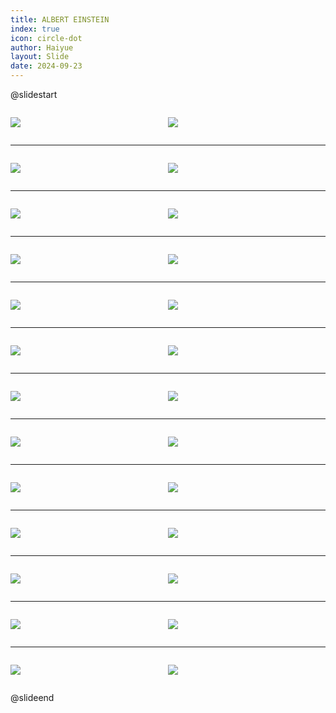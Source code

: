 ```yaml
---
title: ALBERT EINSTEIN
index: true
icon: circle-dot
author: Haiyue
layout: Slide
date: 2024-09-23
---
```

 
@slidestart

<div style="display:flex">
<div style="flex:1">

![](https://raw.githubusercontent.com/yclord/reading/refs/heads/master/english/Level-Z/ALBERT%20EINSTEIN/001.webp)
</div>
<div style="flex:1">

![](https://raw.githubusercontent.com/yclord/reading/refs/heads/master/english/Level-Z/ALBERT%20EINSTEIN/002.webp)
</div>
</div>

---

<div style="display:flex">
<div style="flex:1">

![](https://raw.githubusercontent.com/yclord/reading/refs/heads/master/english/Level-Z/ALBERT%20EINSTEIN/003.webp)
</div>
<div style="flex:1">

![](https://raw.githubusercontent.com/yclord/reading/refs/heads/master/english/Level-Z/ALBERT%20EINSTEIN/004.webp)
</div>
</div>

---

<div style="display:flex">
<div style="flex:1">

![](https://raw.githubusercontent.com/yclord/reading/refs/heads/master/english/Level-Z/ALBERT%20EINSTEIN/005.webp)
</div>
<div style="flex:1">

![](https://raw.githubusercontent.com/yclord/reading/refs/heads/master/english/Level-Z/ALBERT%20EINSTEIN/006.webp)
</div>
</div>

---

<div style="display:flex">
<div style="flex:1">

![](https://raw.githubusercontent.com/yclord/reading/refs/heads/master/english/Level-Z/ALBERT%20EINSTEIN/007.webp)
</div>
<div style="flex:1">

![](https://raw.githubusercontent.com/yclord/reading/refs/heads/master/english/Level-Z/ALBERT%20EINSTEIN/008.webp)
</div>
</div>

---

<div style="display:flex">
<div style="flex:1">

![](https://raw.githubusercontent.com/yclord/reading/refs/heads/master/english/Level-Z/ALBERT%20EINSTEIN/009.webp)
</div>
<div style="flex:1">

![](https://raw.githubusercontent.com/yclord/reading/refs/heads/master/english/Level-Z/ALBERT%20EINSTEIN/010.webp)
</div>
</div>

---

<div style="display:flex">
<div style="flex:1">

![](https://raw.githubusercontent.com/yclord/reading/refs/heads/master/english/Level-Z/ALBERT%20EINSTEIN/011.webp)
</div>
<div style="flex:1">

![](https://raw.githubusercontent.com/yclord/reading/refs/heads/master/english/Level-Z/ALBERT%20EINSTEIN/012.webp)
</div>
</div>

---

<div style="display:flex">
<div style="flex:1">

![](https://raw.githubusercontent.com/yclord/reading/refs/heads/master/english/Level-Z/ALBERT%20EINSTEIN/013.webp)
</div>
<div style="flex:1">

![](https://raw.githubusercontent.com/yclord/reading/refs/heads/master/english/Level-Z/ALBERT%20EINSTEIN/014.webp)
</div>
</div>

---

<div style="display:flex">
<div style="flex:1">

![](https://raw.githubusercontent.com/yclord/reading/refs/heads/master/english/Level-Z/ALBERT%20EINSTEIN/015.webp)
</div>
<div style="flex:1">

![](https://raw.githubusercontent.com/yclord/reading/refs/heads/master/english/Level-Z/ALBERT%20EINSTEIN/016.webp)
</div>
</div>

---

<div style="display:flex">
<div style="flex:1">

![](https://raw.githubusercontent.com/yclord/reading/refs/heads/master/english/Level-Z/ALBERT%20EINSTEIN/017.webp)
</div>
<div style="flex:1">

![](https://raw.githubusercontent.com/yclord/reading/refs/heads/master/english/Level-Z/ALBERT%20EINSTEIN/018.webp)
</div>
</div>

---

<div style="display:flex">
<div style="flex:1">

![](https://raw.githubusercontent.com/yclord/reading/refs/heads/master/english/Level-Z/ALBERT%20EINSTEIN/019.webp)
</div>
<div style="flex:1">

![](https://raw.githubusercontent.com/yclord/reading/refs/heads/master/english/Level-Z/ALBERT%20EINSTEIN/020.webp)
</div>
</div>

---

<div style="display:flex">
<div style="flex:1">

![](https://raw.githubusercontent.com/yclord/reading/refs/heads/master/english/Level-Z/ALBERT%20EINSTEIN/021.webp)
</div>
<div style="flex:1">

![](https://raw.githubusercontent.com/yclord/reading/refs/heads/master/english/Level-Z/ALBERT%20EINSTEIN/022.webp)
</div>
</div>

---

<div style="display:flex">
<div style="flex:1">

![](https://raw.githubusercontent.com/yclord/reading/refs/heads/master/english/Level-Z/ALBERT%20EINSTEIN/023.webp)
</div>
<div style="flex:1">

![](https://raw.githubusercontent.com/yclord/reading/refs/heads/master/english/Level-Z/ALBERT%20EINSTEIN/024.webp)
</div>
</div>

---

<div style="display:flex">
<div style="flex:1">

![](https://raw.githubusercontent.com/yclord/reading/refs/heads/master/english/Level-Z/ALBERT%20EINSTEIN/025.webp)
</div>
<div style="flex:1">

![](https://raw.githubusercontent.com/yclord/reading/refs/heads/master/english/Level-Z/ALBERT%20EINSTEIN/026.webp)
</div>
</div>

@slideend